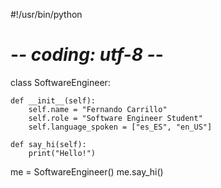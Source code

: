 #!/usr/bin/python
# -*- coding: utf-8 -*-


class SoftwareEngineer:

    def __init__(self):
        self.name = "Fernando Carrillo"
        self.role = "Software Engineer Student"
        self.language_spoken = ["es_ES", "en_US"]

    def say_hi(self):
        print("Hello!")


me = SoftwareEngineer()
me.say_hi()
